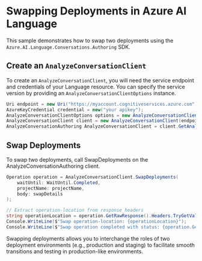 # Swapping Deployments in Azure AI Language

This sample demonstrates how to swap two deployments using the `Azure.AI.Language.Conversations.Authoring` SDK.

## Create an `AnalyzeConversationClient`

To create an `AnalyzeConversationClient`, you will need the service endpoint and credentials of your Language resource. You can specify the service version by providing an `AnalyzeConversationClientOptions` instance.

```C# Snippet:CreateAnalyzeConversationClientForSpecificApiVersion
Uri endpoint = new Uri("https://myaccount.cognitiveservices.azure.com");
AzureKeyCredential credential = new("your apikey");
AnalyzeConversationClientOptions options = new AnalyzeConversationClientOptions(AnalyzeConversationClientOptions.ServiceVersion.V2024_11_15_Preview);
AnalyzeConversationClient client = new AnalyzeConversationClient(endpoint, credential, options);
AnalyzeConversationAuthoring AnalyzeConversationClient = client.GetAnalyzeConversationAnalyzeConversationClient();
```

## Swap Deployments

To swap two deployments, call SwapDeployments on the AnalyzeConversationAuthoring client.

```C# Snippet:Sample14_ConversationsAuthoring_SwapDeployments
Operation operation = AnalyzeConversationClient.SwapDeployments(
    waitUntil: WaitUntil.Completed,
    projectName: projectName,
    body: swapDetails
);

// Extract operation-location from response headers
string operationLocation = operation.GetRawResponse().Headers.TryGetValue("operation-location", out var location) ? location : "Not found";
Console.WriteLine($"Swap operation-location: {operationLocation}");
Console.WriteLine($"Swap operation completed with status: {operation.GetRawResponse().Status}");
```

Swapping deployments allows you to interchange the roles of two deployment environments (e.g., production and staging) to facilitate smooth transitions and testing in production-like environments.

